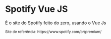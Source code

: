 # Spotify Vue JS


<p>
    É o site do Spotify
    feito do zero, usando o Vue Js
</p>


<small>
    Site de referência:
    https://www.spotify.com/br/premium/
</small>
